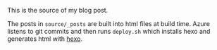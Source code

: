 This is the source of my blog post.

The posts in `source/_posts` are built into html files at build time. Azure listens to git commits and then runs `deploy.sh` which installs hexo and generates html with [hexo](https://hexo.io/).
